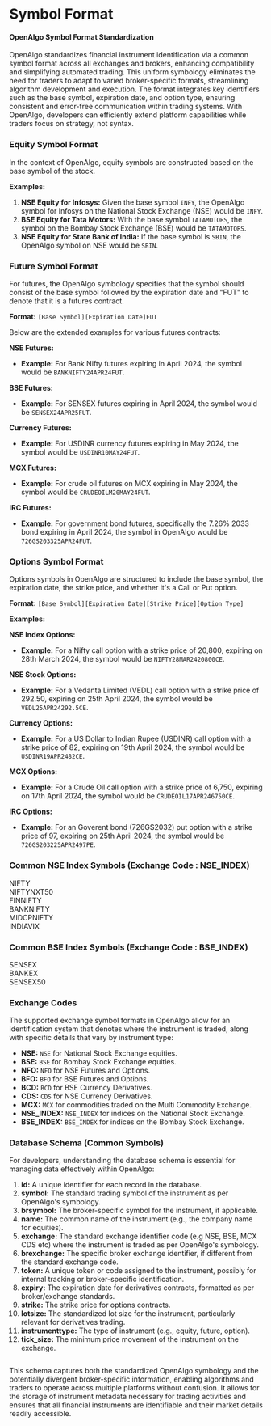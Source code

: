 # Symbol Format

#### OpenAlgo Symbol Format Standardization

OpenAlgo standardizes financial instrument identification via a common symbol format across all exchanges and brokers, enhancing compatibility and simplifying automated trading. This uniform symbology eliminates the need for traders to adapt to varied broker-specific formats, streamlining algorithm development and execution. The format integrates key identifiers such as the base symbol, expiration date, and option type, ensuring consistent and error-free communication within trading systems. With OpenAlgo, developers can efficiently extend platform capabilities while traders focus on strategy, not syntax.

### Equity Symbol Format

In the context of OpenAlgo, equity symbols are constructed based on the base symbol of the stock.

**Examples:**

1. **NSE Equity for Infosys:** Given the base symbol `INFY`, the OpenAlgo symbol for Infosys on the National Stock Exchange (NSE) would be `INFY`.
2. **BSE Equity for Tata Motors:** With the base symbol `TATAMOTORS`, the symbol on the Bombay Stock Exchange (BSE) would be `TATAMOTORS`.
3. **NSE Equity for State Bank of India:** If the base symbol is `SBIN`, the OpenAlgo symbol on NSE would be `SBIN`.

### Future Symbol Format

For futures, the OpenAlgo symbology specifies that the symbol should consist of the base symbol followed by the expiration date and "FUT" to denote that it is a futures contract.

**Format:** `[Base Symbol][Expiration Date]FUT`

Below are the extended examples for various futures contracts:

**NSE Futures:**

* **Example:** For Bank Nifty futures expiring in April 2024, the symbol would be `BANKNIFTY24APR24FUT`.

**BSE Futures:**

* **Example:** For SENSEX futures expiring in April 2024, the symbol would be `SENSEX24APR25FUT`.

**Currency Futures:**

* **Example:** For USDINR currency futures expiring in May 2024, the symbol would be `USDINR10MAY24FUT`.

**MCX Futures:**

* **Example:** For crude oil futures on MCX expiring in May 2024, the symbol would be `CRUDEOILM20MAY24FUT`.

**IRC Futures:**

* **Example:** For government bond futures, specifically the 7.26% 2033 bond expiring in April 2024, the symbol in OpenAlgo would be `726GS203325APR24FUT`.

### Options Symbol Format

Options symbols in OpenAlgo are structured to include the base symbol, the expiration date, the strike price, and whether it's a Call or Put option.

**Format:** `[Base Symbol][Expiration Date][Strike Price][Option Type]`

**Examples:**

**NSE Index Options:**

* **Example:** For a Nifty call option with a strike price of 20,800, expiring on 28th March 2024, the symbol would be `NIFTY28MAR2420800CE`.

**NSE Stock Options:**

* **Example:** For a Vedanta Limited (VEDL) call option with a strike price of 292.50, expiring on 25th April 2024, the symbol would be `VEDL25APR24292.5CE`.

**Currency Options:**

* **Example:** For a US Dollar to Indian Rupee (USDINR) call option with a strike price of 82, expiring on 19th April 2024, the symbol would be `USDINR19APR2482CE`.

**MCX Options:**

* **Example:** For a Crude Oil call option with a strike price of 6,750, expiring on 17th April 2024, the symbol would be `CRUDEOIL17APR246750CE`.

**IRC Options:**

* **Example:** For an Goverent bond (726GS2032) put option with a strike price of 97, expiring on 25th April 2024, the symbol would be `726GS203225APR2497PE`.

### Common NSE Index Symbols (Exchange Code : NSE\_INDEX)

NIFTY
\
NIFTYNXT50
\
FINNIFTY
\
BANKNIFTY
\
MIDCPNIFTY
\
INDIAVIX

### Common BSE Index Symbols (Exchange Code : BSE\_INDEX)

SENSEX
\
BANKEX
\
SENSEX50

### Exchange  Codes

The supported exchange symbol formats in OpenAlgo allow for an identification system that denotes where the instrument is traded, along with specific details that vary by instrument type:

* **NSE:** `NSE` for National Stock Exchange equities.
* **BSE:** `BSE` for Bombay Stock Exchange equities.
* **NFO:** `NFO` for NSE Futures and Options.
* **BFO:** `BFO` for BSE Futures and Options.
* **BCD:** `BCD` for BSE Currency Derivatives.
* **CDS:** `CDS` for NSE Currency Derivatives.
* **MCX:** `MCX` for commodities traded on the Multi Commodity Exchange.
* **NSE\_INDEX:** `NSE_INDEX` for indices on the National Stock Exchange.
* **BSE\_INDEX:** `BSE_INDEX` for indices on the Bombay Stock Exchange.

### Database Schema (Common Symbols)

For developers, understanding the database schema is essential for managing data effectively within OpenAlgo:

1. **id:** A unique identifier for each record in the database.
2. **symbol:** The standard trading symbol of the instrument as per OpenAlgo's symbology.
3. **brsymbol:** The broker-specific symbol for the instrument, if applicable.
4. **name:** The common name of the instrument (e.g., the company name for equities).
5. **exchange:** The standard exchange identifier code (e.g NSE, BSE, MCX CDS etc) where the instrument is traded as per OpenAlgo's symbology.
6. **brexchange:** The specific broker exchange identifier, if different from the standard exchange code.
7. **token:** A unique token or code assigned to the instrument, possibly for internal tracking or broker-specific identification.
8. **expiry:** The expiration date for derivatives contracts, formatted as per broker/exchange standards.
9. **strike:** The strike price for options contracts.
10. **lotsize:** The standardized lot size for the instrument, particularly relevant for derivatives trading.
11. **instrumenttype:** The type of instrument (e.g., equity, future, option).
12. **tick\_size:** The minimum price movement of the instrument on the exchange.

<figure><img src="https://17901342-files.gitbook.io/~/files/v0/b/gitbook-x-prod.appspot.com/o/spaces%2FmBwEhITzgv0O0fEGIIRN%2Fuploads%2FvUWO49dLv5Pklo6qPtIV%2Fimage.png?alt=media&#x26;token=7cea9426-f5b9-4c29-b29f-a2e4b9ea7030" alt=""><figcaption></figcaption></figure>

This schema captures both the standardized OpenAlgo symbology and the potentially divergent broker-specific information, enabling algorithms and traders to operate across multiple platforms without confusion. It allows for the storage of instrument metadata necessary for trading activities and ensures that all financial instruments are identifiable and their market details readily accessible.